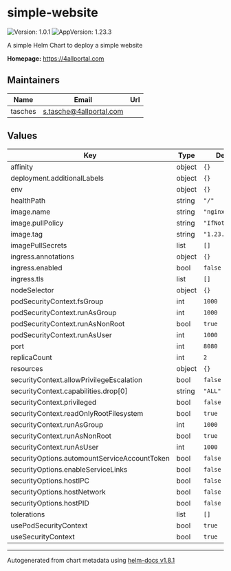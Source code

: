 # simple-website

![Version: 1.0.1](https://img.shields.io/badge/Version-1.0.1-informational?style=flat-square) ![AppVersion: 1.23.3](https://img.shields.io/badge/AppVersion-1.23.3-informational?style=flat-square)

A simple Helm Chart to deploy a simple website

**Homepage:** <https://4allportal.com>

## Maintainers

| Name | Email | Url |
| ---- | ------ | --- |
| tasches | <s.tasche@4allportal.com> |  |

## Values

| Key | Type | Default | Description |
|-----|------|---------|-------------|
| affinity | object | `{}` |  |
| deployment.additionalLabels | object | `{}` |  |
| env | object | `{}` |  |
| healthPath | string | `"/"` |  |
| image.name | string | `"nginx"` |  |
| image.pullPolicy | string | `"IfNotPresent"` |  |
| image.tag | string | `"1.23.3"` |  |
| imagePullSecrets | list | `[]` |  |
| ingress.annotations | object | `{}` |  |
| ingress.enabled | bool | `false` |  |
| ingress.tls | list | `[]` |  |
| nodeSelector | object | `{}` |  |
| podSecurityContext.fsGroup | int | `1000` |  |
| podSecurityContext.runAsGroup | int | `1000` |  |
| podSecurityContext.runAsNonRoot | bool | `true` |  |
| podSecurityContext.runAsUser | int | `1000` |  |
| port | int | `8080` |  |
| replicaCount | int | `2` |  |
| resources | object | `{}` |  |
| securityContext.allowPrivilegeEscalation | bool | `false` |  |
| securityContext.capabilities.drop[0] | string | `"ALL"` |  |
| securityContext.privileged | bool | `false` |  |
| securityContext.readOnlyRootFilesystem | bool | `true` |  |
| securityContext.runAsGroup | int | `1000` |  |
| securityContext.runAsNonRoot | bool | `true` |  |
| securityContext.runAsUser | int | `1000` |  |
| securityOptions.automountServiceAccountToken | bool | `false` |  |
| securityOptions.enableServiceLinks | bool | `false` |  |
| securityOptions.hostIPC | bool | `false` |  |
| securityOptions.hostNetwork | bool | `false` |  |
| securityOptions.hostPID | bool | `false` |  |
| tolerations | list | `[]` |  |
| usePodSecurityContext | bool | `true` |  |
| useSecurityContext | bool | `true` |  |

----------------------------------------------
Autogenerated from chart metadata using [helm-docs v1.8.1](https://github.com/norwoodj/helm-docs/releases/v1.8.1)
